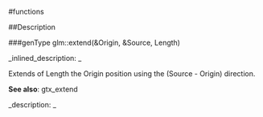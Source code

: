 #functions


<!--
_visible: True_
_advanced: False_
-->

##Description






<!----------------------------------------------------------------------------->

###genType glm::extend(&Origin, &Source, Length)

<!--
_syntax: glm::extend(&Origin, &Source, Length)_
_name: glm::extend_
_returns: genType_
_returns_description: _
_parameters: const genType &Origin, const genType &Source, const typename genType::value_type Length_
_version_started: 0.10.0_
_version_deprecated: _
_summary: _
_constant: False_
_static: False_
_visible: True_
_advanced: False_
-->

_inlined_description: _

Extends of Length the Origin position using the (Source - Origin) direction.

**See also**: gtx_extend





_description: _







<!----------------------------------------------------------------------------->


